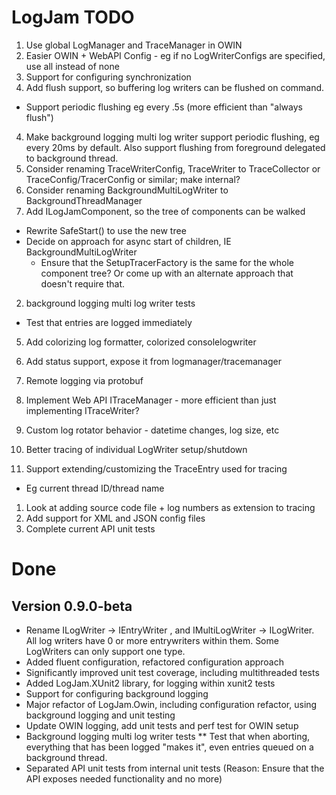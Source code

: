 # LogJam TODO

1. Use global LogManager and TraceManager in OWIN
1. Easier OWIN + WebAPI Config - eg if no LogWriterConfigs are specified, use all instead of none
1. Support for configuring synchronization
3. Add flush support, so buffering log writers can be flushed on command.
  * Support periodic flushing eg every .5s (more efficient than "always flush")
4. Make background logging multi log writer support periodic flushing, eg every 20ms by default.  Also support flushing from foreground delegated to background thread.
1. Consider renaming TraceWriterConfig, TraceWriter to TraceCollector or TraceConfig/TracerConfig or similar; make internal?
1. Consider renaming BackgroundMultiLogWriter to BackgroundThreadManager
1. Add ILogJamComponent, so the tree of components can be walked
  * Rewrite SafeStart() to use the new tree
  * Decide on approach for async start of children, IE BackgroundMultiLogWriter
	* Ensure that the SetupTracerFactory is the same for the whole component tree?  Or come up with an alternate
	approach that doesn't require that.
2. background logging multi log writer tests
  * Test that entries are logged immediately
5. Add colorizing log formatter, colorized consolelogwriter

2. Add status support, expose it from logmanager/tracemanager
3. Remote logging via protobuf
1. Implement Web API ITraceManager - more efficient than just implementing ITraceWriter?
1. Custom log rotator behavior - datetime changes, log size, etc
1. Better tracing of individual LogWriter setup/shutdown

1. Support extending/customizing the TraceEntry used for tracing
  * Eg current thread ID/thread name
1. Look at adding source code file + log numbers as extension to tracing
1. Add support for XML and JSON config files
2. Complete current API unit tests


# Done

## Version 0.9.0-beta
* Rename ILogWriter<tentry>
	-> IEntryWriter<tentry>
		, and IMultiLogWriter -> ILogWriter.  All log writers have 0 or more entrywriters within them.  Some LogWriters can only support one type.
* Added fluent configuration, refactored configuration approach
* Significantly improved unit test coverage, including multithreaded tests
* Added LogJam.XUnit2 library, for logging within xunit2 tests
* Support for configuring background logging
* Major refactor of LogJam.Owin, including configuration refactor, using background logging and unit testing
* Update OWIN logging, add unit tests and perf test for OWIN setup
* Background logging multi log writer tests
** Test that when aborting, everything that has been logged "makes it", even entries queued on a background thread.
* Separated API unit tests from internal unit tests
(Reason: Ensure that the API exposes needed functionality and no more)

